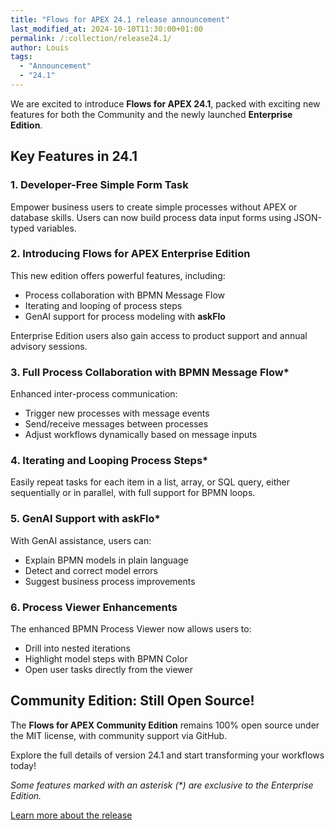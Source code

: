 ```yaml
---
title: "Flows for APEX 24.1 release announcement"
last_modified_at: 2024-10-10T11:30:00+01:00
permalink: /:collection/release24.1/
author: Louis
tags:
  - "Announcement"
  - "24.1"
---
```


We are excited to introduce **Flows for APEX 24.1**, packed with exciting new features for both the Community and the newly launched **Enterprise Edition**.

## Key Features in 24.1

### 1. Developer-Free Simple Form Task
Empower business users to create simple processes without APEX or database skills. Users can now build process data input forms using JSON-typed variables.

### 2. **Introducing Flows for APEX Enterprise Edition**
This new edition offers powerful features, including:
- Process collaboration with BPMN Message Flow
- Iterating and looping of process steps
- GenAI support for process modeling with **askFlo**

Enterprise Edition users also gain access to product support and annual advisory sessions.

### 3. Full Process Collaboration with BPMN Message Flow*
Enhanced inter-process communication:
- Trigger new processes with message events
- Send/receive messages between processes
- Adjust workflows dynamically based on message inputs

### 4. Iterating and Looping Process Steps*
Easily repeat tasks for each item in a list, array, or SQL query, either sequentially or in parallel, with full support for BPMN loops.

### 5. GenAI Support with askFlo*
With GenAI assistance, users can:
- Explain BPMN models in plain language
- Detect and correct model errors
- Suggest business process improvements

### 6. Process Viewer Enhancements
The enhanced BPMN Process Viewer now allows users to:
- Drill into nested iterations
- Highlight model steps with BPMN Color
- Open user tasks directly from the viewer

## Community Edition: Still Open Source!
The **Flows for APEX Community Edition** remains 100% open source under the MIT license, with community support via GitHub.

Explore the full details of version 24.1 and start transforming your workflows today!

*Some features marked with an asterisk (&ast;) are exclusive to the Enterprise Edition.*

[Learn more about the release](https://flowsforapex.org/Flows4APEX241Features/)
